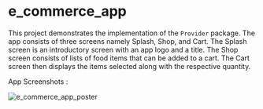 # e_commerce_app

This project demonstrates the implementation of the ```Provider``` package.
The app consists of three screens namely Splash, Shop, and Cart.
The Splash screen is an introductory screen with an app logo and a title.
The Shop screen consists of lists of food items that can be added to a cart.
The Cart screen then displays the items selected along with the respective quantity.

App Screenshots :

![e_commerce_app_poster](https://github.com/rishirizz/e_commerce_app/assets/76464776/a7229f25-fb7f-496c-b183-ca67fc45094e)
